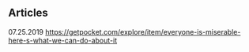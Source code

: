 ## Articles 

07.25.2019
https://getpocket.com/explore/item/everyone-is-miserable-here-s-what-we-can-do-about-it